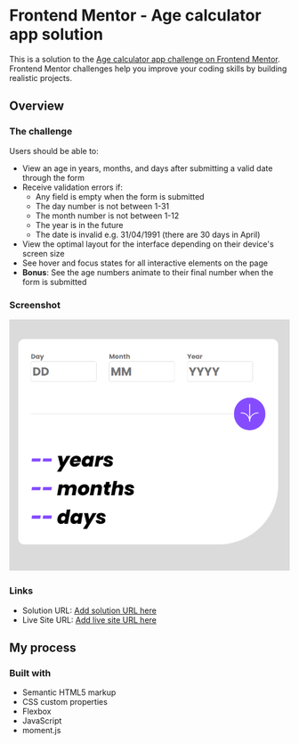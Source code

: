 # Frontend Mentor - Age calculator app solution

This is a solution to the [Age calculator app challenge on Frontend Mentor](https://www.frontendmentor.io/challenges/age-calculator-app-dF9DFFpj-Q). Frontend Mentor challenges help you improve your coding skills by building realistic projects.

## Overview

### The challenge

Users should be able to:

- View an age in years, months, and days after submitting a valid date through the form
- Receive validation errors if:
  - Any field is empty when the form is submitted
  - The day number is not between 1-31
  - The month number is not between 1-12
  - The year is in the future
  - The date is invalid e.g. 31/04/1991 (there are 30 days in April)
- View the optimal layout for the interface depending on their device's screen size
- See hover and focus states for all interactive elements on the page
- **Bonus**: See the age numbers animate to their final number when the form is submitted

### Screenshot

![](https://github.com/mitrovicbojan/age-calc-js/blob/master/design/Screenshot.png)

### Links

- Solution URL: [Add solution URL here](https://www.frontendmentor.io/solutions/age-calculator-app-solution-wxEJvXv6ug)
- Live Site URL: [Add live site URL here](https://age-calc-js-fm.netlify.app/)

## My process

### Built with

- Semantic HTML5 markup
- CSS custom properties
- Flexbox
- JavaScript
- moment.js
